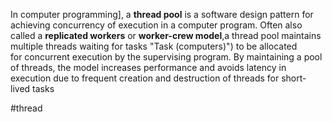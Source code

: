 In computer programming], a **thread pool** is a software design pattern for achieving concurrency of execution in a computer program. Often also called a **replicated workers** or **worker-crew model**,a thread pool maintains multiple threads waiting for tasks "Task (computers)") to be allocated for concurrent execution by the supervising program. By maintaining a pool of threads, the model increases performance and avoids latency in execution due to frequent creation and destruction of threads for short-lived tasks

#thread
